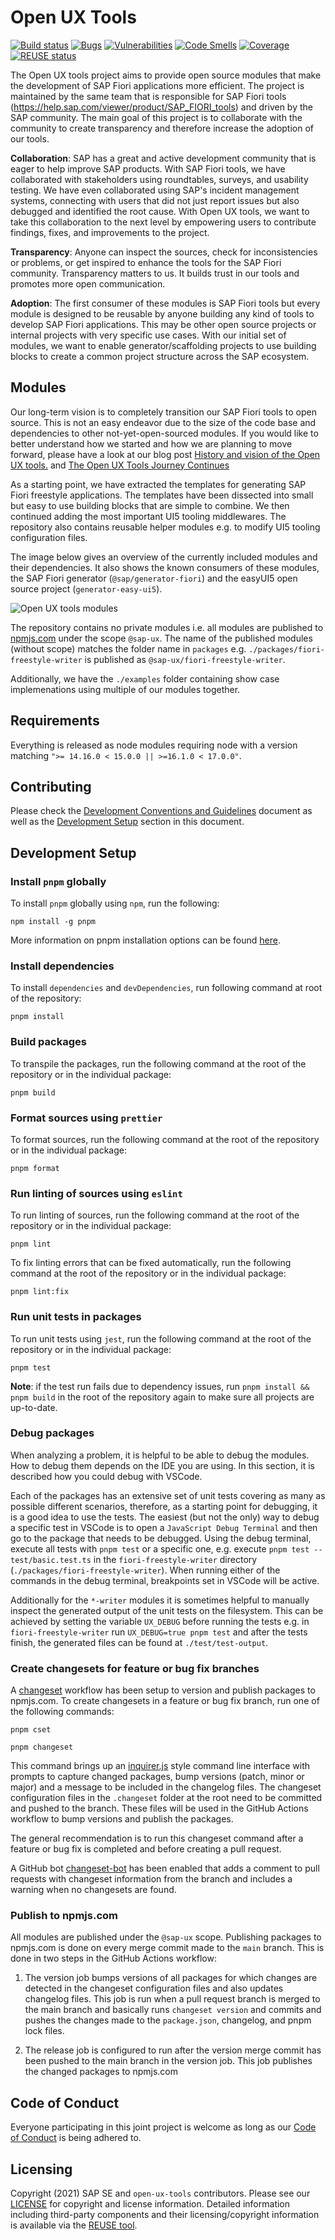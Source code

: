 
# Open UX Tools

[![Build status](https://github.com/SAP/open-ux-tools/actions/workflows/pipeline.yml/badge.svg?branch=main)](https://github.com/SAP/open-ux-tools/actions/workflows/pipeline.yml?query=branch%3Amain)
[![Bugs](https://sonarcloud.io/api/project_badges/measure?project=SAP_open-ux-tools&metric=bugs)](https://sonarcloud.io/summary/new_code?id=SAP_open-ux-tools)
[![Vulnerabilities](https://sonarcloud.io/api/project_badges/measure?project=SAP_open-ux-tools&metric=vulnerabilities)](https://sonarcloud.io/summary/new_code?id=SAP_open-ux-tools)
[![Code Smells](https://sonarcloud.io/api/project_badges/measure?project=SAP_open-ux-tools&metric=code_smells)](https://sonarcloud.io/summary/new_code?id=SAP_open-ux-tools)
[![Coverage](https://sonarcloud.io/api/project_badges/measure?project=SAP_open-ux-tools&metric=coverage)](https://sonarcloud.io/summary/new_code?id=SAP_open-ux-tools)
[![REUSE status](https://api.reuse.software/badge/github.com/SAP/open-ux-tools)](https://api.reuse.software/info/github.com/SAP/open-ux-tools)

The Open UX tools project aims to provide open source modules that make the development of SAP Fiori applications more efficient. The project is maintained by the same team that is responsible for SAP Fiori tools (https://help.sap.com/viewer/product/SAP_FIORI_tools) and driven by the SAP community. The main goal of this project is to collaborate with the community to create transparency and therefore increase the adoption of our tools.

**Collaboration**: SAP has a great and active development community that is eager to help improve SAP products. With SAP Fiori tools, we have collaborated with stakeholders using roundtables, surveys, and usability testing. We have even collaborated using SAP's incident management systems, connecting with users that did not just report issues but also debugged and identified the root cause. With Open UX tools, we want to take this collaboration to the next level by empowering users to contribute findings, fixes, and improvements to the project.

**Transparency**: Anyone can inspect the sources, check for inconsistencies or problems, or get inspired to enhance the tools for the SAP Fiori community. Transparency matters to us. It builds trust in our tools and promotes more open communication.

**Adoption**: The first consumer of these modules is SAP Fiori tools but every module is designed to be reusable by anyone building any kind of tools to develop SAP Fiori applications. This may be other open source projects or internal projects with very specific use cases. With our initial set of modules, we want to enable generator/scaffolding projects to use building blocks to create a common project structure across the SAP ecosystem.

## Modules
Our long-term vision is to completely transition our SAP Fiori tools to open source. This is not an easy endeavor due to the size of the code base and dependencies to other not-yet-open-sourced modules. If you would like to better understand how we started and how we are planning to move forward, please have a look at our blog post [History and vision of the Open UX tools.](https://blogs.sap.com/2021/11/09/the-open-ux-tools-journey/) and [The Open UX Tools Journey Continues](https://blogs.sap.com/2022/07/04/the-open-ux-tools-journey-continues/)

As a starting point, we have extracted the templates for generating SAP Fiori freestyle applications. The templates have been dissected into small but easy to use building blocks that are simple to combine. We then continued adding the most important UI5 tooling middlewares. The repository also contains reusable helper modules e.g. to modify UI5 tooling configuration files.

The image below gives an overview of the currently included modules and their dependencies. It also shows the known consumers of these modules, the SAP Fiori generator (`@sap/generator-fiori`) and the easyUI5 open source project (`generator-easy-ui5`).

![Open UX tools modules](docs/images/modules-today.svg)

The repository contains no private modules i.e. all modules are published to [npmjs.com](https://www.npmjs.com/search?q=%40sap-ux) under the scope `@sap-ux`. The name of the published modules (without scope) matches the folder name in `packages` e.g. `./packages/fiori-freestyle-writer` is published as `@sap-ux/fiori-freestyle-writer`.

Additionally, we have the `./examples` folder containing show case implemenations using multiple of our modules together. 

## Requirements
Everything is released as node modules requiring node with a version matching `">= 14.16.0 < 15.0.0 || >=16.1.0 < 17.0.0"`.

## Contributing
Please check the [Development Conventions and Guidelines](./docs/Guidelines.md) document as well as the [Development Setup](#development-setup) section in this document.

## Development Setup

### Install `pnpm` globally

To install `pnpm` globally using `npm`, run the following:
```shell
npm install -g pnpm
```

More information on pnpm installation options can be found [here](https://pnpm.io/installation).
### Install dependencies
To install `dependencies` and `devDependencies`, run following command at root of the repository:

```shell
pnpm install
```
### Build packages

To transpile the packages, run the following command at the root of the repository or in the individual package:

```shell
pnpm build
```

### Format sources using `prettier`

To format sources, run the following command at the root of the repository or in the individual package:

```shell
pnpm format
```

### Run linting of sources using `eslint`

To run linting of sources, run the following command at the root of the repository or in the individual package:

```shell
pnpm lint
```

To fix linting errors that can be fixed automatically, run the following command at the root of the repository or in the individual package:

```shell
pnpm lint:fix
```

### Run unit tests in packages

To run unit tests using `jest`, run the following command at the root of the repository or in the individual package:

```shell
pnpm test
```
**Note**: if the test run fails due to dependency issues, run `pnpm install && pnpm build` in the root of the repository again to make sure all projects are up-to-date.

### Debug packages
When analyzing a problem, it is helpful to be able to debug the modules. How to debug them depends on the IDE you are using. In this section, it is described how you could debug with VSCode. 

Each of the packages has an extensive set of unit tests covering as many as possible different scenarios, therefore, as a starting point for debugging, it is a good idea to use the tests. The easiest (but not the only) way to debug a specific test in VSCode is to open a `JavaScript Debug Terminal` and then go to the package that needs to be debugged. Using the debug terminal, execute all tests with `pnpm test` or a specific one, e.g. execute `pnpm test -- test/basic.test.ts` in the `fiori-freestyle-writer` directory (`./packages/fiori-freestyle-writer`). When running either of the commands in the debug terminal, breakpoints set in VSCode will be active.

Additionally for the `*-writer` modules it is sometimes helpful to manually inspect the generated output of the unit tests on the filesystem. This can be achieved by setting the variable `UX_DEBUG` before running the tests e.g. in `fiori-freestyle-writer` run `UX_DEBUG=true pnpm test` and after the tests finish, the generated files can be found at `./test/test-output`.

### Create changesets for feature or bug fix branches

A [changeset](https://github.com/atlassian/changesets) workflow has been setup to version and publish packages to npmjs.com. To create changesets in a feature or bug fix branch, run one of the following commands:

```shell
pnpm cset
```

```shell
pnpm changeset
```

This command brings up an [inquirer.js](https://github.com/SBoudrias/Inquirer.js/) style command line interface with prompts to capture changed packages, bump versions (patch, minor or major) and a message to be included in the changelog files. The changeset configuration files in the `.changeset` folder at the root need to be committed and pushed to the branch. These files will be used in the GitHub Actions workflow to bump versions and publish the packages.

The general recommendation is to run this changeset command after a feature or bug fix is completed and before creating a pull request. 

A GitHub bot [changeset-bot](https://github.com/apps/changeset-bot) has been enabled that adds a comment to pull requests with changeset information from the branch and includes a warning when no changesets are found.

### Publish to npmjs.com

All modules are published under the `@sap-ux` scope. Publishing packages to npmjs.com is done on every merge commit made to the `main` branch. This is done in two steps in the GitHub Actions workflow:

1. The version job bumps versions of all packages for which changes are detected in the changeset configuration files and also updates changelog files. This job is run when a pull request branch is merged to the main branch and basically runs `changeset version` and commits and pushes the changes made to the `package.json`, changelog, and pnpm lock files.

2. The release job is configured to run after the version merge commit has been pushed to the main branch in the version job. This job publishes the changed packages to npmjs.com

## Code of Conduct
Everyone participating in this joint project is welcome as long as our [Code of Conduct](./docs/CODE_OF_CONDUCT.md) is being adhered to.

## Licensing

Copyright (2021) SAP SE and `open-ux-tools` contributors. Please see our [LICENSE](./LICENSE) for copyright and license information. Detailed information including third-party components and their licensing/copyright information is available via the [REUSE tool](https://api.reuse.software/info/github.com/SAP/open-ux-tools).
